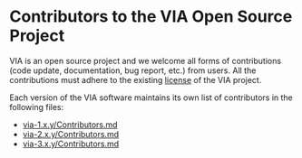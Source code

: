# Contributors to the VIA Open Source Project
VIA is an open source project and we welcome all forms of contributions 
(code update, documentation, bug report, etc.) from users. All the contributions
must adhere to the existing [license](LICENSE) of the VIA project.

Each version of the VIA software maintains its own list of contributors in the 
following files:
 * [via-1.x.y/Contributors.md](via-1.x.y/Contributors.md)
 * [via-2.x.y/Contributors.md](via-2.x.y/Contributors.md)
 * [via-3.x.y/Contributors.md](via-3.x.y/Contributors.md)


